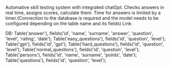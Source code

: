 Automative skill testing system with integrated chatGpt. Checks answers in real time, assigns scores, calculate them. Time for answers is limited by a timer.(Connection to the database is required and the model needs to be configured depending on the table name and its fields) Link: 

DB: 
Table('answer'), fields('id', 'name', 'surname', 'answer', 'question', 'level', 'rating', 'date');
Table('easy_questions'), fields('id', 'question', 'level');
Table('gpt'), fields('id', 'gpt');
Table('hard_questions'), fields('id', 'question', 'level');
Table('normal_questions'), fields('id', 'question', 'level');
Table('persons'), fields('id', 'name', 'surname', 'points', 'date');
Table('questions'), fields('id', 'question', 'level');

